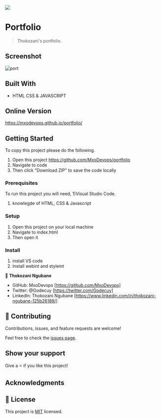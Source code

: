 ![](https://img.shields.io/badge/Microverse-blueviolet)

# Portfolio

> Thokozani's portfolio.

## Screenshot

![port](https://user-images.githubusercontent.com/66553292/189889690-dd945c10-8c8d-4a67-8152-ae0ebe3f55af.png)


## Built With

- HTML CSS & JAVASCRIPT

## Online Version

https://mxodevops.github.io/portfolio/

## Getting Started

To copy this project please do the following.

1. Open this project https://github.com/MxoDevops/portfolio
2. Navigate to code
3. Then click "Download ZIP" to save the code locally

### Prerequisites

To run this project you will need,
1)Visual Studio Code.

1.  knowlegde of HTML, CSS & Javascript

### Setup

1. Open this project on your local machine
2. Navigate to index.html
3. Then open it

### Install

1. install VS code
2. Install webint and styleint

👤 **Thokozani Ngubane**

- GitHub: MxoDevops [https://github.com/MxoDevops]
- Twitter: @Godecuy [https://twitter.com/Godecuy]
- LinkedIn: Thokozani Ngubane [https://www.linkedin.com/in/thokozani-ngubane-125b26189/]


## 🤝 Contributing

Contributions, issues, and feature requests are welcome!

Feel free to check the [issues page](../../issues/).

## Show your support

Give a ⭐️ if you like this project!

## Acknowledgments

## 📝 License

This project is [MIT](./MIT.md) licensed.
